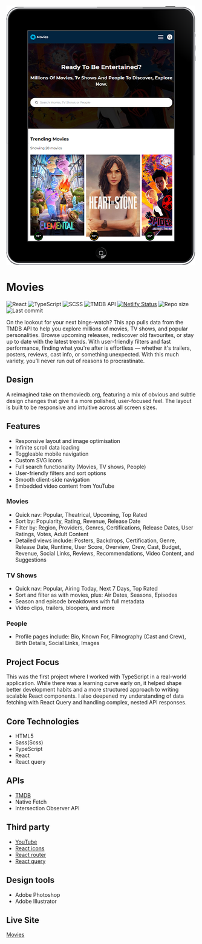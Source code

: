 ![Screenshot of Movies app](assets/movies-project-500w.webp)

# Movies

![React](https://img.shields.io/badge/React-18.2-blue)
![TypeScript](https://img.shields.io/badge/TypeScript-4.9.4-blue)
![SCSS](https://img.shields.io/badge/SCSS-1.57.0-cc6699)
![TMDB API](https://img.shields.io/badge/API-TMDB-green)
[![Netlify Status](https://api.netlify.com/api/v1/badges/89f29c7f-2718-4883-a13d-2002982e40cc/deploy-status)](https://app.netlify.com/sites/pux-movies/deploys)
![Repo size](https://img.shields.io/github/repo-size/Dangereye/movies)
![Last commit](https://img.shields.io/github/last-commit/Dangereye/movies)

On the lookout for your next binge-watch? This app pulls data from the TMDB API to help you explore millions of movies, TV shows, and popular personalities. Browse upcoming releases, rediscover old favourites, or stay up to date with the latest trends. With user-friendly filters and fast performance, finding what you're after is effortless — whether it's trailers, posters, reviews, cast info, or something unexpected. With this much variety, you’ll never run out of reasons to procrastinate.

## Design

A reimagined take on themoviedb.org, featuring a mix of obvious and subtle design changes that give it a more polished, user-focused feel. The layout is built to be responsive and intuitive across all screen sizes.

## Features

- Responsive layout and image optimisation
- Infinite scroll data loading
- Toggleable mobile navigation
- Custom SVG icons
- Full search functionality (Movies, TV shows, People)
- User-friendly filters and sort options
- Smooth client-side navigation
- Embedded video content from YouTube

### Movies

- Quick nav: Popular, Theatrical, Upcoming, Top Rated
- Sort by: Popularity, Rating, Revenue, Release Date
- Filter by: Region, Providers, Genres, Certifications, Release Dates, User Ratings, Votes, Adult Content
- Detailed views include: Posters, Backdrops, Certification, Genre, Release Date, Runtime, User Score, Overview, Crew, Cast, Budget, Revenue, Social Links, Reviews, Recommendations, Video Content, and Suggestions

### TV Shows

- Quick nav: Popular, Airing Today, Next 7 Days, Top Rated
- Sort and filter as with movies, plus: Air Dates, Seasons, Episodes
- Season and episode breakdowns with full metadata
- Video clips, trailers, bloopers, and more

### People

- Profile pages include: Bio, Known For, Filmography (Cast and Crew), Birth Details, Social Links, Images

## Project Focus

This was the first project where I worked with TypeScript in a real-world application. While there was a learning curve early on, it helped shape better development habits and a more structured approach to writing scalable React components. I also deepened my understanding of data fetching with React Query and handling complex, nested API responses.

## Core Technologies

- HTML5
- Sass(Scss)
- TypeScript
- React
- React query

## APIs

- [TMDB](https://developer.themoviedb.org/docs)
- Native Fetch
- Intersection Observer API

## Third party

- [YouTube](https://www.youtube.com/)
- [React icons](https://react-icons.github.io/react-icons)
- [React router](https://reactrouter.com/en/main)
- [React query](https://tanstack.com/query/latest/docs/react/overview)

## Design tools

- Adobe Photoshop
- Adobe Illustrator

## Live Site

[Movies](https://pux-movies.netlify.app/)
